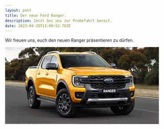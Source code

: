 ```yaml
---
layout: post
title: Der neue Ford Ranger.
description: Jetzt bei uns zur Probefahrt bereit.
date: 2023-04-25T13:09:52.783Z
---
```

Wir freuen uns, euch den neuen Ranger präsentieren zu dürfen.

![Ranger](/assets/uploads/2023-ranger.jpg "Der Ford Ranger im Autohaus Schnitzhofer in Abtenau.")